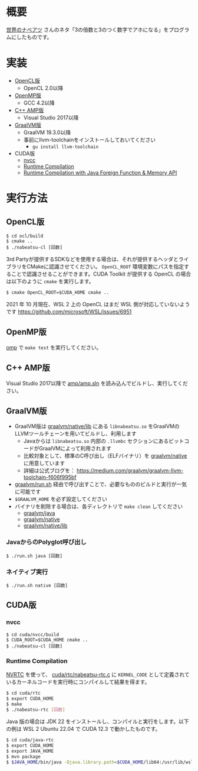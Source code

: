 # 概要

[世界のナベアツ](https://ja.wikipedia.org/wiki/桂三度) さんのネタ「3の倍数と3のつく数字でアホになる」をプログラムにしたものです。

# 実装

* [OpenCL版](ocl)
    * OpenCL 2.0以降
* [OpenMP版](omp)
    * GCC 4.2以降
* [C++ AMP版](amp)
    * Visual Studio 2017以降
* [GraalVM版](graalvm)
    * GraalVM 19.3.0以降
    * 事前にllvm-toolchainをインストールしておいてください
        * `gu install llvm-toolchain`
* CUDA版
    * [nvcc](cuda/nvcc)
    * [Runtime Compilation](cuda/rtc)
    * [Runtime Compilation with Java Foreign Function & Memory API](cuda/java-rtc)

# 実行方法

## OpenCL版

```
$ cd ocl/build
$ cmake ..
$ ./nabeatsu-cl [回数]
```

3rd Partyが提供するSDKなどを使用する場合は、それが提供するヘッダとライブラリをCMakeに認識させてください。 `OpenCL_ROOT` 環境変数にパスを指定することで認識させることができます。CUDA Toolkit が提供する OpenCL の場合は以下のように `cmake` を実行します。

```
$ cmake OpenCL_ROOT=$CUDA_HOME cmake ..
```

2021 年 10 月現在、WSL 2 上の OpenCL はまだ WSL 側が対応していないようです https://github.com/microsoft/WSL/issues/6951

## OpenMP版

[omp](omp) で `make test` を実行してください。

## C++ AMP版

Visual Studio 2017以降で [amp/amp.sln](amp/amp.sln) を読み込んでビルドし、実行してください。

## GraalVM版

* GraalVM版は [graalvm/native/lib](graalvm/native/lib) にある `libnabeatsu.so` をGraalVMのLLVMツールチェーンを用いてビルドし、利用します
    * Javaからは `libnabeatsu.so` 内部の `.llvmbc` セクションにあるビットコードがGraalVMによって利用されます
    * 比較対象として、標準のC呼び出し（ELFバイナリ）を [graalvm/native](graalvm/native) に用意しています
    * 詳細は公式ブログを： https://medium.com/graalvm/graalvm-llvm-toolchain-f606f995bf
* [graalvm/run.sh](graalvm/run.sh) 経由で呼び出すことで、必要なもののビルドと実行が一気に可能です
* `$GRAALVM_HOME` を必ず設定してください
* バイナリを削除する場合は、各ディレクトリで `make clean` してください
    * [graalvm/java](graalvm/java)
    * [graalvm/native](graalvm/native)
    * [graalvm/native/lib](graalvm/native/lib)

### JavaからのPolyglot呼び出し

```
$ ./run.sh java [回数]
```

### ネイティブ実行

```
$ ./run.sh native [回数]
```

## CUDA版

### nvcc

```
$ cd cuda/nvcc/build
$ CUDA_ROOT=$CUDA_HOME cmake ..
$ ./nabeatsu-cl [回数]
```

### Runtime Compilation

[NVRTC](https://docs.nvidia.com/cuda/nvrtc/index.html) を使って、 [cuda/rtc/nabeatsu-rtc.c](cuda/rtc/nabeatsu-rtc.c) に `KERNEL_CODE` として定義されているカーネルコードを実行時にコンパイルして結果を得ます。

```bash
$ cd cuda/rtc
$ export CUDA_HOME
$ make
$ ./nabeatsu-rtc [回数]
```

Java 版の場合は JDK 22 をインストールし、コンパイルと実行をします。以下の例は WSL 2 Ubuntu 22.04 で CUDA 12.3 で動かしたものです。

```bash
$ cd cuda/java-rtc
$ export CUDA_HOME
$ export JAVA_HOME
$ mvn package
$ $JAVA_HOME/bin/java -Djava.library.path=$CUDA_HOME/lib64:/usr/lib/wsl/lib -jar target/nabeatsu-rtc-0.1.2.jar [回数]
```
